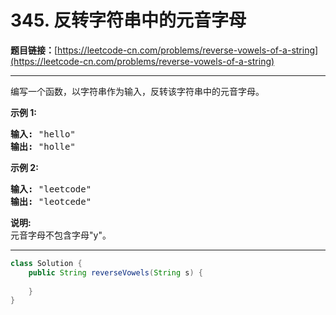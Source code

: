# 345. 反转字符串中的元音字母

**题目链接：**[https://leetcode-cn.com/problems/reverse-vowels-of-a-string](https://leetcode-cn.com/problems/reverse-vowels-of-a-string)

---

<div class="content__1Y2H">
 <div class="notranslate">
  <p>编写一个函数，以字符串作为输入，反转该字符串中的元音字母。</p> 
  <p><strong>示例 1:</strong></p> 
  <pre class="language-text"><strong>输入: </strong>"hello"
<strong>输出: </strong>"holle"
</pre> 
  <p><strong>示例 2:</strong></p> 
  <pre class="language-text"><strong>输入: </strong>"leetcode"
<strong>输出: </strong>"leotcede"</pre> 
  <p><strong>说明:</strong><br> 元音字母不包含字母"y"。</p> 
 </div>
</div>

---

```java
class Solution {
    public String reverseVowels(String s) {
        
    }
}
```